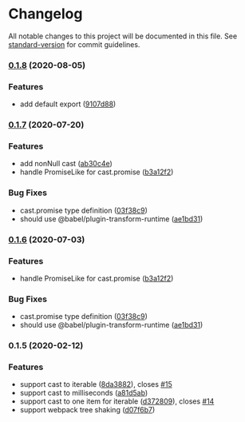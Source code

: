 # Changelog

All notable changes to this project will be documented in this file. See [standard-version](https://github.com/conventional-changelog/standard-version) for commit guidelines.

### [0.1.8](https://github.com/NateScarlet/cast-unknown/compare/v0.1.7...v0.1.8) (2020-08-05)


### Features

* add default export ([9107d88](https://github.com/NateScarlet/cast-unknown/commit/9107d88570a45f092187b17d1ec6b0511e28251a))

### [0.1.7](https://github.com/NateScarlet/cast-unknown/compare/v0.1.5...v0.1.7) (2020-07-20)


### Features

* add nonNull cast ([ab30c4e](https://github.com/NateScarlet/cast-unknown/commit/ab30c4ebae58959e1cf066bbc2df8a7b8af7bb88))
* handle PromiseLike for cast.promise ([b3a12f2](https://github.com/NateScarlet/cast-unknown/commit/b3a12f2488660c6f25b958817a1eb8b9e187c62f))


### Bug Fixes

* cast.promise type definition ([03f38c9](https://github.com/NateScarlet/cast-unknown/commit/03f38c93240239c0e297588a6155c35c3597a61a))
* should use @babel/plugin-transform-runtime ([ae1bd31](https://github.com/NateScarlet/cast-unknown/commit/ae1bd31e3eeb121dda76b064916f4d3cf81bfcff))

### [0.1.6](https://github.com/NateScarlet/cast-unknown/compare/v0.1.5...v0.1.6) (2020-07-03)


### Features

* handle PromiseLike for cast.promise ([b3a12f2](https://github.com/NateScarlet/cast-unknown/commit/b3a12f2488660c6f25b958817a1eb8b9e187c62f))


### Bug Fixes

* cast.promise type definition ([03f38c9](https://github.com/NateScarlet/cast-unknown/commit/03f38c93240239c0e297588a6155c35c3597a61a))
* should use @babel/plugin-transform-runtime ([ae1bd31](https://github.com/NateScarlet/cast-unknown/commit/ae1bd31e3eeb121dda76b064916f4d3cf81bfcff))

### 0.1.5 (2020-02-12)


### Features

* support cast to iterable ([8da3882](https://github.com/NateScarlet/cast-unknown/commit/8da3882)), closes [#15](https://github.com/NateScarlet/cast-unknown/issues/15)
* support cast to milliseconds ([a81d5ab](https://github.com/NateScarlet/cast-unknown/commit/a81d5ab))
* support cast to one item for iterable ([d372809](https://github.com/NateScarlet/cast-unknown/commit/d372809)), closes [#14](https://github.com/NateScarlet/cast-unknown/issues/14)
* support webpack tree shaking ([d07f6b7](https://github.com/NateScarlet/cast-unknown/commit/d07f6b7))
